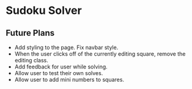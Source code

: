 # Sudoku Solver

## Future Plans

-   Add styling to the page. Fix navbar style.
-   When the user clicks off of the currently editing square, remove the editing class.
-   Add feedback for user while solving.
-   Allow user to test their own solves.
-   Allow user to add mini numbers to squares.
